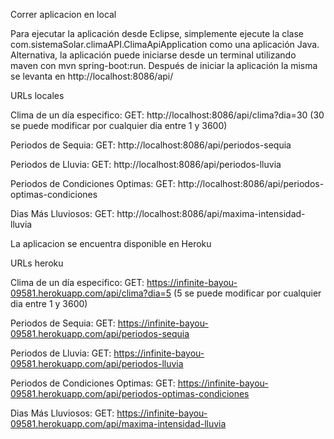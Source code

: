 Correr aplicacion en local

Para ejecutar la aplicación desde Eclipse, simplemente ejecute la clase com.sistemaSolar.climaAPI.ClimaApiApplication como una aplicación Java. 
Alternativa, la aplicación puede iniciarse desde un terminal utilizando maven con mvn spring-boot:run. Después de iniciar la aplicación la misma se levanta en http://localhost:8086/api/

URLs locales

Clima de un día especifico:
GET: http://localhost:8086/api/clima?dia=30 (30 se puede modificar por cualquier dia entre 1 y 3600)

Periodos de Sequia:
GET: http://localhost:8086/api/periodos-sequia

Periodos de Lluvia:
GET: http://localhost:8086/api/periodos-lluvia

Periodos de Condiciones Optimas:
GET: http://localhost:8086/api/periodos-optimas-condiciones

Dias Más Lluviosos:
GET: http://localhost:8086/api/maxima-intensidad-lluvia


La aplicacion se encuentra disponible en Heroku

URLs heroku

Clima de un día especifico:
GET: https://infinite-bayou-09581.herokuapp.com/api/clima?dia=5 (5 se puede modificar por cualquier dia entre 1 y 3600)

Periodos de Sequia:
GET: https://infinite-bayou-09581.herokuapp.com/api/periodos-sequia

Periodos de Lluvia:
GET: https://infinite-bayou-09581.herokuapp.com/api/periodos-lluvia

Periodos de Condiciones Optimas:
GET: https://infinite-bayou-09581.herokuapp.com/api/periodos-optimas-condiciones

Dias Más Lluviosos:
GET: https://infinite-bayou-09581.herokuapp.com/api/maxima-intensidad-lluvia
